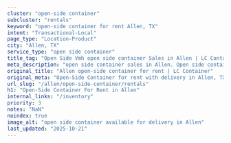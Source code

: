 ```yaml
---
cluster: "open-side container"
subcluster: "rentals"
keyword: "open-side container for rent Allen, TX"
intent: "Transactional-Local"
page_type: "Location-Product"
city: "Allen, TX"
service_type: "open side container"
title_tag: "Open Side Vmh open side container Sales in Allen | LC Container"
meta_description: "open side container sales in Allen. Open side containers for oversized cargo. Fast delivery, competitive pricing. Serving open side container area. Quote ID: SBS. Call (214) 524-4168 for your free quote today."
original_title: "Allen open-side container for rent | LC Container"
original_meta: "Open-Side Container for rent with delivery in Allen, TX. LC Container — local Since 2003. Get pricing today."
url_slug: "/allen/open-side-container/rentals"
h1: "Open-Side Container For Rent in Allen"
internal_links: "/inventory"
priority: 3
notes: "NaN"
noindex: true
image_alt: "open side container available for delivery in Allen"
last_updated: "2025-10-21"
---
```


<!-- TODO: Add unique city/inventory copy, images, and internal links here. -->
